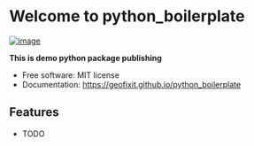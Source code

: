 # Welcome to python_boilerplate


[![image](https://img.shields.io/pypi/v/python_boilerplate.svg)](https://pypi.python.org/pypi/python_boilerplate)


**This is demo python package publishing**


-   Free software: MIT license
-   Documentation: <https://geofixit.github.io/python_boilerplate>
    

## Features

-   TODO
